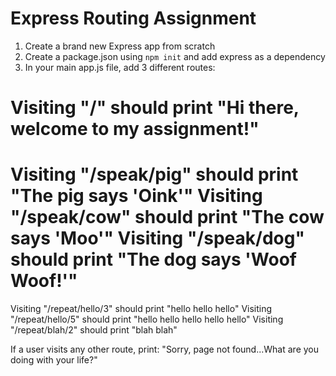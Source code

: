 # Express Routing Assignment

1. Create a brand new Express app from scratch
2. Create a package.json using `npm init` and add express as a dependency
3. In your main app.js file, add 3 different routes:

Visiting "/" should print "Hi there, welcome to my assignment!"
==============================================================
Visiting "/speak/pig" should print "The pig says 'Oink'"
Visiting "/speak/cow" should print "The cow says 'Moo'"
Visiting "/speak/dog" should print "The dog says 'Woof Woof!'"
==============================================================
Visiting "/repeat/hello/3" should print "hello hello hello"
Visiting "/repeat/hello/5" should print "hello hello hello hello hello"
Visiting "/repeat/blah/2"  should print "blah blah"

If a user visits any other route, print:
"Sorry, page not found...What are you doing with your life?"
